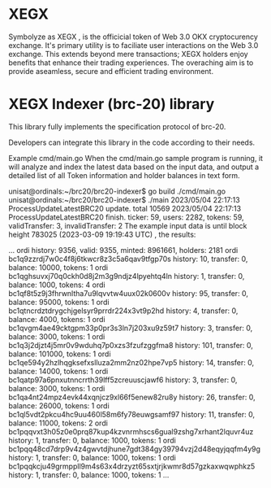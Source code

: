 # XEGX
Symbolyze as XEGX , is the officicial token of Web 3.0 OKX cryptocurency exchange. It's primary utility is to faciliate user interactions on the Web 3.0 exchange.
This extends beyond mere transactions; XEGX holders enjoy benefits that enhance their trading experiences. The overaching aim is to provide aseamless, secure and efficient trading environment.
# XEGX Indexer (brc-20) library
This library fully implements the specification protocol of brc-20.

Developers can integrate this library in the code according to their needs.

Example cmd/main.go
When the cmd/main.go sample program is running, it will analyze and index the latest data based on the input data, and output a detailed list of all Token information and holder balances in text form.

unisat@ordinals:~/brc20/brc20-indexer$ go build ./cmd/main.go
unisat@ordinals:~/brc20/brc20-indexer$ ./main
2023/05/04 22:17:13 ProcessUpdateLatestBRC20 update. total 10569
2023/05/04 22:17:13 ProcessUpdateLatestBRC20 finish. ticker: 59, users: 2282, tokens: 59, validTransfer: 3, invalidTransfer: 2
The example input data is until block height 783025 (2023-03-09 19:19:43 UTC) , the results:

...
ordi history: 9356, valid: 9355, minted: 8961661, holders: 2181
ordi bc1q9zzrdj7w0c4f8j6tkwcr8z3c5a6qav9tfgp70s history: 10, transfer: 0, balance: 10000, tokens: 1
ordi bc1qghsuvxj70q0ckh0d8j2m3g9ndjz4lpyehtq4ln history: 1, transfer: 0, balance: 1000, tokens: 4
ordi bc1qf8t5z9j3fhrwnltha7u9lqvvtw4uux02k0600v history: 95, transfer: 0, balance: 95000, tokens: 1
ordi bc1qtncrdztdrygchjgelsyr9prrdr224x3vt9p2hd history: 4, transfer: 0, balance: 4000, tokens: 1
ordi bc1qvgm4ae49cktgpm33p0pr3s3ln7j203xu9z59t7 history: 3, transfer: 0, balance: 3000, tokens: 1
ordi bc1q3j2djzt4j5mr0v9wduhq7p0xzs3fzufzggfma8 history: 101, transfer: 0, balance: 101000, tokens: 1
ordi bc1qe594y2hzlhqgksefxslluza2mm2nz02hpe7vp5 history: 14, transfer: 0, balance: 14000, tokens: 1
ordi bc1qatp97a6pnxutnncrrth39lff5zcreuuscjawf6 history: 3, transfer: 0, balance: 3000, tokens: 1
ordi bc1qa4nt24mpz4evk44xqnjcz9xl66f5enew82ru8y history: 26, transfer: 0, balance: 26000, tokens: 1
ordi bc1ql5vdt2pkcu4hc9uu460l58m6fy78euwgsamf97 history: 11, transfer: 0, balance: 11000, tokens: 2
ordi bc1pqqvxt3h05z0e0prq87kup4kzvnrmhscs6gual9zshg7xrhant2lquvr4uz history: 1, transfer: 0, balance: 1000, tokens: 1
ordi bc1pqq48cd7drp9v4z4gwvtdjhune7gdt384gy39794vzj2d48eqyjqqfm4y9g history: 1, transfer: 0, balance: 1000, tokens: 1
ordi bc1pqqkcju49grmppll9m4s63x4drzyzt65sxtjrjkwmr8d57gzkaxwqwphkz5 history: 1, transfer: 0, balance: 1000, tokens: 1
...
